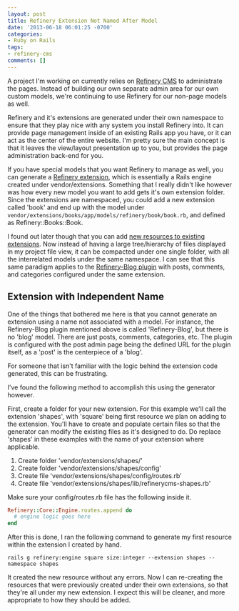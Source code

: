 ```yaml
---
layout: post
title: Refinery Extension Not Named After Model
date: '2013-06-18 06:01:25 -0700'
categories:
- Ruby on Rails
tags:
- refinery-cms
comments: []
---
```


A project I'm working on currently relies on [Refinery CMS] to administrate the
pages. Instead of building our own separate admin area for our own custom
models, we're continuing to use Refinery for our non-page models as well.

Refinery and it's extensions are generated under their own namespace to ensure
that they play nice with any system you install Refinery into. It can provide
page management inside of an existing Rails app you have, or it can act as the
center of the entire website. I'm pretty sure the main concept is that it leaves
the view/layout presentation up to you, but provides the page administration
back-end for you.
<!--more-->

If you have special models that you want Refinery to manage as well, you can
generate a [Refinery extension], which is essentially a Rails engine created
under vendor/extensions. Something that I really didn't like however was how
every new model you want to add gets it's own extension folder. Since the
extensions are namespaced, you could add a new extension called 'book' and end
up with the model under
`vendor/extensions/books/app/models/refinery/book/book.rb`, and defined as
Refinery::Books::Book.

I found out later though that you can add
[new resources to existing extensions]. Now instead of having a large
tree/hierarchy of files displayed in my project file view, it can be compacted
under one single folder, with all the interrelated models under the same
namespace. I can see that this same paradigm applies to the
[Refinery-Blog plugin] with posts, comments, and categories configured under the
same extension.

[Refinery CMS]: http://refinerycms.com/
[Refinery extension]: http://refinerycms.com/guides/getting-started#extending-refinery-with-your-first-engine
[new resources to existing extensions]: http://refinerycms.com/guides/multiple-resources-in-an-extension
[Refinery-Blog plugin]: https://github.com/refinery/refinerycms-blog

## Extension with Independent Name

One of the things that bothered me here is that you cannot generate an extension
using a name not associated with a model. For instance, the Refinery-Blog plugin
mentioned above is called 'Refinery-Blog', but there is no 'blog' model. There
are just posts, comments, categories, etc. The plugin is configured with the
post admin page being the defined URL for the plugin itself, as a 'post' is the
centerpiece of a 'blog'.

For someone that isn't familiar with the logic behind the extension code
generated, this can be frustrating.

I've found the following method to accomplish this using the generator however.

First, create a folder for your new extension. For this example we'll call the
extension 'shapes', with 'square' being first resource we plan on adding to the
extension. You'll have to create and populate certain files so that the
generator can modify the existing files as it's designed to do. Do replace
'shapes' in these examples with the name of your extension where applicable.

1. Create folder 'vendor/extensions/shapes/'
2. Create folder 'vendor/extensions/shapes/config'
3. Create file 'vendor/extensions/shapes/config/routes.rb'
4. Create file 'vendor/extensions/shapes/lib/refinerycms-shapes.rb'

Make sure your config/routes.rb file has the following inside it.

``` ruby
Refinery::Core::Engine.routes.append do
  # engine logic goes here
end
```

After this is done, I ran the following command to generate my first resource
within the extension I created by hand.

``` shell
rails g refinery:engine square size:integer --extension shapes --namespace shapes
```

It created the new resource without any errors. Now I can re-creating the
resources that were previously created under their own extensions, so that
they're all under my new extension. I expect this will be cleaner, and more
appropriate to how they should be added.
